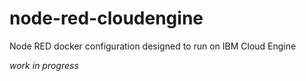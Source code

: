 # node-red-cloudengine
Node RED docker configuration designed to run on IBM Cloud Engine

_work in progress_
